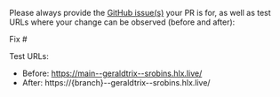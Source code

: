 Please always provide the [GitHub issue(s)](../issues) your PR is for, as well as test URLs where your change can be observed (before and after):

Fix #<gh-issue-id>

Test URLs:
- Before: https://main--geraldtrix--srobins.hlx.live/
- After: https://{branch}--geraldtrix--srobins.hlx.live/
